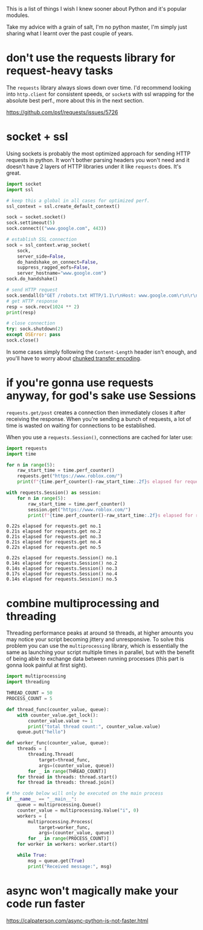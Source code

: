 This is a list of things I wish I knew sooner about Python and it's popular modules.

Take my advice with a grain of salt, I'm no python master, I'm simply just sharing what I learnt over the past couple of years.

# don't use the requests library for request-heavy tasks
The `requests` library always slows down over time. I'd recommend looking into `http.client` for consistent speeds, or `socket`s with ssl wrapping for the absolute best perf., more about this in the next section.

https://github.com/psf/requests/issues/5726

# socket + ssl
Using sockets is probably the most optimized approach for sending HTTP requests in python. It won't bother parsing headers you won't need and it doesn't have 2 layers of HTTP libraries under it like `requests` does. It's great.

```python
import socket
import ssl

# keep this a global in all cases for optimized perf.
ssl_context = ssl.create_default_context()

sock = socket.socket()
sock.settimeout(5)
sock.connect(("www.google.com", 443))

# establish SSL connection
sock = ssl_context.wrap_socket(
    sock,
    server_side=False,
    do_handshake_on_connect=False,
    suppress_ragged_eofs=False,
    server_hostname="www.google.com")
sock.do_handshake()

# send HTTP request
sock.sendall(b"GET /robots.txt HTTP/1.1\r\nHost: www.google.com\r\n\r\n")
# get HTTP response
resp = sock.recv(1024 ** 2)
print(resp)

# close connection
try: sock.shutdown(2)
except OSError: pass
sock.close()
```

In some cases simply following the `Content-Length` header isn't enough, and you'll have to worry about [chunked transfer encoding](https://en.wikipedia.org/wiki/Chunked_transfer_encoding).

# if you're gonna use requests anyway, for god's sake use Sessions
`requests.get/post` creates a connection then immediately closes it after receiving the response. When you're sending a bunch of requests, a lot of time is wasted on waiting for connections to be established.

When you use a `requests.Session()`, connections are cached for later use:
```python
import requests
import time

for n in range(5):
    raw_start_time = time.perf_counter()
    requests.get("https://www.roblox.com/")
    print(f"{time.perf_counter()-raw_start_time:.2f}s elapsed for requests.get no.{n+1}")

with requests.Session() as session:
    for n in range(5):
        raw_start_time = time.perf_counter()
        session.get("https://www.roblox.com/")
        print(f"{time.perf_counter()-raw_start_time:.2f}s elapsed for requests.Session() no.{n+1}")
```
```
0.22s elapsed for requests.get no.1
0.21s elapsed for requests.get no.2
0.21s elapsed for requests.get no.3
0.21s elapsed for requests.get no.4
0.22s elapsed for requests.get no.5

0.22s elapsed for requests.Session() no.1
0.14s elapsed for requests.Session() no.2
0.14s elapsed for requests.Session() no.3
0.17s elapsed for requests.Session() no.4
0.14s elapsed for requests.Session() no.5
```

# combine multiprocessing and threading
Threading performance peaks at around `50` threads, at higher amounts you may notice your script becoming jittery and unresponsive. To solve this problem you can use the `multiprocessing` library, which is essentially the same as launching your script multiple times in parallel, but with the benefit of being able to exchange data between running processes (this part is gonna look painful at first sight).

```python
import multiprocessing
import threading

THREAD_COUNT = 50
PROCESS_COUNT = 5

def thread_func(counter_value, queue):
    with counter_value.get_lock():
        counter_value.value += 1
        print("total thread count:", counter_value.value)
    queue.put("hello")

def worker_func(counter_value, queue):
    threads = [
        threading.Thread(
            target=thread_func,
            args=(counter_value, queue))
        for _ in range(THREAD_COUNT)]
    for thread in threads: thread.start()
    for thread in threads: thread.join()

# the code below will only be executed on the main process
if __name__ == "__main__":
    queue = multiprocessing.Queue()
    counter_value = multiprocessing.Value("i", 0)
    workers = [
        multiprocessing.Process(
            target=worker_func,
            args=(counter_value, queue))
        for _ in range(PROCESS_COUNT)]
    for worker in workers: worker.start()

    while True:
        msg = queue.get(True)
        print("Received message:", msg)
```

# async won't magically make your code run faster
https://calpaterson.com/async-python-is-not-faster.html
